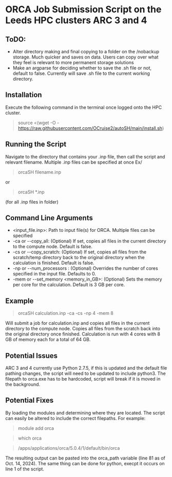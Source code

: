 # ORCA Job Submission Script on the Leeds HPC clusters ARC 3 and 4

## ToDO:
- Alter directory making and final copying to a folder on the /nobackup storage. Much quicker and saves on data. Users can copy over what they feel is relevant to more permanent storage solutions
- Make an argparse for deciding whether to save the .sh file or not, default to false. Currently will save .sh file to the current working directory.

## Installation
Execute the following command in the terminal once logged onto the HPC cluster.
> source <(wget -O - https://raw.githubusercontent.com/OCruise2/autoSH/main/install.sh)

## Running the Script
Navigate to the directory that contains your .inp file, then call the script and relevant filename. Multiple .inp files can be specified at once
Ex/
> orcaSH filename.inp

or

> orcaSH *.inp 

(for all .inp files in folder)

## Command Line Arguments
- <input_file.inp>: Path to input file(s) for ORCA. Multiple files can be specified
- -ca or --copy_all: (Optional) If set, copies all files in the current directory to the compute node. Default is false.
- -cs or --copy_scratch: (Optional) If set, copies all files from the scratch/temp directory back to the original directory when the calculation is finished. Default is false.
- -np or --num_processors <int>: (Optional) Overrides the number of cores specified in the input file. Defaults to 0.
- -mem or --set_memory <memory_in_GB>: (Optional) Sets the memory per core for the calculation. Default is 3 GB per core.

## Example
> orcaSH calculation.inp -ca -cs -np 4 -mem 8


Will submit a job for calculation.inp and copies all files in the current directory to the compute node. Copies all files from the scratch back into the original directory once finished. Calculation is run with 4 cores with 8 GB of memory each for a total of 64 GB.

## Potential Issues
ARC 3 and 4 currently use Python 2.7.5, if this is updated and the default file pathing changes, the script will need to be updated to include python3. 
The filepath to orca.exe has to be hardcoded, script will break if it is moved in the background.

## Potential Fixes
By loading the modules and determining where they are located. The script can easily be altered to include the correct filepaths.
For example:
> module add orca

> which orca

> /apps/applications/orca/5.0.4/1/default/bin/orca

The resulting output can be pasted into the orca_path variable (line 81 as of Oct. 14, 2024). The same thing can be done for python, execpt it occurs on line 1 of the script.
